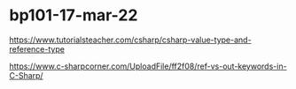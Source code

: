# bp101-17-mar-22

https://www.tutorialsteacher.com/csharp/csharp-value-type-and-reference-type

https://www.c-sharpcorner.com/UploadFile/ff2f08/ref-vs-out-keywords-in-C-Sharp/
